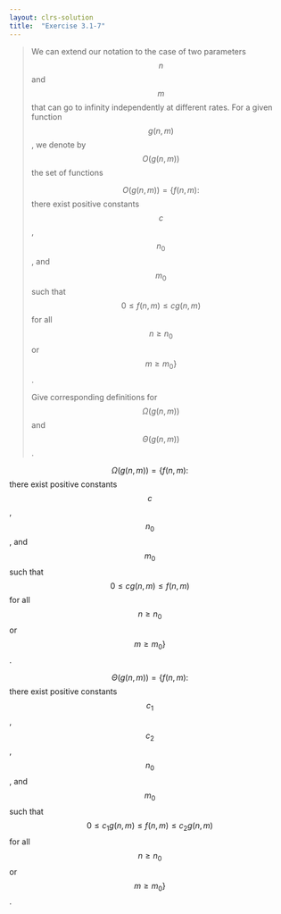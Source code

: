 ```yaml
---
layout: clrs-solution
title:  "Exercise 3.1-7"
---
```

>We can extend our notation to the case of two parameters $$n$$ and $$m$$ that can go to infinity independently at different rates. For a given function $$g(n,m)$$, we denote by $$O(g(n,m))$$ the set of functions
>
>$$O(g(n,m)) = \{f(n,m):$$ there exist positive constants $$c$$, $$n_0$$, and $$m_0$$ such that  $$0 \leq f(n,m) \leq cg(n,m)$$ for all $$n \geq n_0$$ or $$m \geq m_0 \}$$.
>
>Give corresponding definitions for $$\Omega(g(n,m))$$ and $$\Theta(g(n,m))$$.

$$\Omega(g(n,m)) = \{ f(n,m):$$ there exist positive constants $$c$$, $$n_0$$, and $$m_0$$ such that $$0 \leq cg(n,m) \leq f(n,m)$$ for all $$n \geq n_0$$ or $$m \geq m_0 \}$$.

$$\Theta(g(n,m)) = \{ f(n,m):$$ there exist positive constants $$c_1$$, $$c_2$$, $$n_0$$, and $$m_0$$ such that $$0 \leq c_1g(n,m) \leq f(n,m) \leq c_2g(n,m)$$ for all $$n \geq n_0$$ or $$m \geq m_0 \}$$.